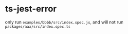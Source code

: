 # ts-jest-error

only run `examples/bbbb/src/index.spec.js`, and will not run `packages/aaa/src/index.spec.ts`
